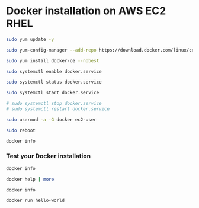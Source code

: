 # Docker installation on AWS EC2 RHEL

```sh
sudo yum update -y

sudo yum-config-manager --add-repo https://download.docker.com/linux/centos/docker-ce.repo

sudo yum install docker-ce --nobest

sudo systemctl enable docker.service

sudo systemctl status docker.service

sudo systemctl start docker.service

# sudo systemctl stop docker.service
# sudo systemctl restart docker.service

sudo usermod -a -G docker ec2-user

sudo reboot

docker info

```

### Test your Docker installation
```sh
docker info

docker help | more

docker info

docker run hello-world


```